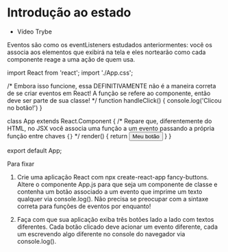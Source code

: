 # Introdução ao estado
- Vídeo Trybe

Eventos são como os eventListeners estudados anteriormentes: você os associa aos elementos que exibirá na tela e eles nortearão como cada componente reage a uma ação de quem usa.

import React from 'react';
import './App.css';

/* Embora isso funcione, essa DEFINITIVAMENTE
não é a maneira correta de se criar eventos
em React! A função se refere ao componente,
então deve ser parte de sua classe! */
function handleClick() {
  console.log('Clicou no botão!')
}

class App extends React.Component {
  /* Repare que, diferentemente do HTML, no
  JSX você associa uma função a um evento
  passando a própria função entre chaves `{}` */
  render() {
    return <button onClick={handleClick}>Meu botão</button>
  }
}

export default App;

Para fixar
1. Crie uma aplicação React com npx create-react-app fancy-buttons. Altere o componente App.js para que seja um componente de classe e contenha um botão associado a um evento que imprime um texto qualquer via console.log(). Não precisa se preocupar com a sintaxe correta para funções de eventos por enquanto!

2. Faça com que sua aplicação exiba três botões lado a lado com textos diferentes. Cada botão clicado deve acionar um evento diferente, cada um escrevendo algo diferente no console do navegador via console.log().
